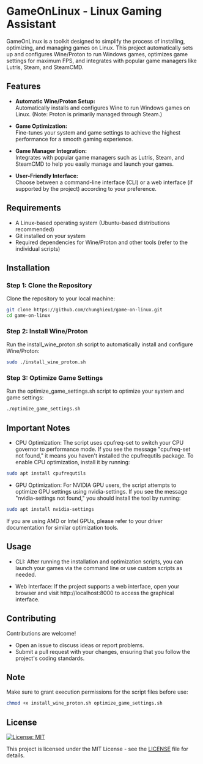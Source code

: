 # GameOnLinux - Linux Gaming Assistant 

GameOnLinux is a toolkit designed to simplify the process of installing, optimizing, and managing games on Linux. This project automatically sets up and configures Wine/Proton to run Windows games, optimizes game settings for maximum FPS, and integrates with popular game managers like Lutris, Steam, and SteamCMD.

## Features

- **Automatic Wine/Proton Setup:**  
  Automatically installs and configures Wine to run Windows games on Linux. (Note: Proton is primarily managed through Steam.)

- **Game Optimization:**  
  Fine-tunes your system and game settings to achieve the highest performance for a smooth gaming experience.

- **Game Manager Integration:**  
  Integrates with popular game managers such as Lutris, Steam, and SteamCMD to help you easily manage and launch your games.

- **User-Friendly Interface:**  
  Choose between a command-line interface (CLI) or a web interface (if supported by the project) according to your preference.

## Requirements

- A Linux-based operating system (Ubuntu-based distributions recommended)
- Git installed on your system
- Required dependencies for Wine/Proton and other tools (refer to the individual scripts)

## Installation

### Step 1: Clone the Repository

Clone the repository to your local machine:
```bash
git clone https://github.com/chunghieu1/game-on-linux.git
cd game-on-linux
```

### Step 2: Install Wine/Proton 

Run the install_wine_proton.sh script to automatically install and configure Wine/Proton:

```bash
sudo ./install_wine_proton.sh
```

### Step 3: Optimize Game Settings

Run the optimize_game_settings.sh script to optimize your system and game settings:

```bash
./optimize_game_settings.sh
```

## Important Notes

- CPU Optimization:
The script uses cpufreq-set to switch your CPU governor to performance mode. If you see the message "cpufreq-set not found," it means you haven't installed the cpufrequtils package. To enable CPU optimization, install it by running:

```bash
sudo apt install cpufrequtils
```

- GPU Optimization:
For NVIDIA GPU users, the script attempts to optimize GPU settings using nvidia-settings. If you see the message "nvidia-settings not found," you should install the tool by running:

```bash
sudo apt install nvidia-settings
```

If you are using AMD or Intel GPUs, please refer to your driver documentation for similar optimization tools.

## Usage
- CLI:
After running the installation and optimization scripts, you can launch your games via the command line or use custom scripts as needed.

- Web Interface:
If the project supports a web interface, open your browser and visit http://localhost:8000 to access the graphical interface.

## Contributing
Contributions are welcome!

- Open an issue to discuss ideas or report problems.
- Submit a pull request with your changes, ensuring that you follow the project's coding standards.

## Note
Make sure to grant execution permissions for the script files before use:

```bash
chmod +x install_wine_proton.sh optimize_game_settings.sh
```

## License

[![License: MIT](https://img.shields.io/badge/License-MIT-yellow.svg)](LICENSE)

This project is licensed under the MIT License - see the [LICENSE](LICENSE) file for details.
